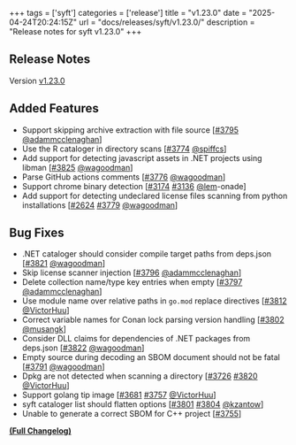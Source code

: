 +++
tags = ['syft']
categories = ['release']
title = "v1.23.0"
date = "2025-04-24T20:24:15Z"
url = "docs/releases/syft/v1.23.0/"
description = "Release notes for syft v1.23.0"
+++

## Release Notes

Version [v1.23.0](https://github.com/anchore/syft/releases/tag/v1.23.0)

## Added Features

- Support skipping archive extraction with file source [[#3795](https://github.com/anchore/syft/pull/3795) [@adammcclenaghan](https://github.com/adammcclenaghan)]
- Use the R cataloger in directory scans [[#3774](https://github.com/anchore/syft/pull/3774) [@spiffcs](https://github.com/spiffcs)]
- Add support for detecting javascript assets in .NET projects using libman [[#3825](https://github.com/anchore/syft/pull/3825) [@wagoodman](https://github.com/wagoodman)]
- Parse GitHub actions comments [[#3776](https://github.com/anchore/syft/pull/3776) [@wagoodman](https://github.com/wagoodman)]
- Support chrome binary detection [[#3174](https://github.com/anchore/syft/issues/3174) [#3136](https://github.com/anchore/syft/pull/3136) [@lem](https://github.com/lem)-onade]
- Add support for detecting undeclared license files scanning from python installations [[#2624](https://github.com/anchore/syft/issues/2624) [#3779](https://github.com/anchore/syft/pull/3779) [@wagoodman](https://github.com/wagoodman)]

## Bug Fixes

- .NET cataloger should consider compile target paths from deps.json [[#3821](https://github.com/anchore/syft/pull/3821) [@wagoodman](https://github.com/wagoodman)]
- Skip license scanner injection [[#3796](https://github.com/anchore/syft/pull/3796) [@adammcclenaghan](https://github.com/adammcclenaghan)]
- Delete collection name/type key entries when empty [[#3797](https://github.com/anchore/syft/pull/3797) [@adammcclenaghan](https://github.com/adammcclenaghan)]
- Use module name over relative paths in `go.mod` replace directives [[#3812](https://github.com/anchore/syft/pull/3812) [@VictorHuu](https://github.com/VictorHuu)]
- Correct variable names for Conan lock parsing version handling [[#3802](https://github.com/anchore/syft/pull/3802) [@musangk](https://github.com/musangk)]
- Consider DLL claims for dependencies of .NET packages from deps.json [[#3822](https://github.com/anchore/syft/pull/3822) [@wagoodman](https://github.com/wagoodman)]
- Empty source during decoding an SBOM document should not be fatal [[#3791](https://github.com/anchore/syft/pull/3791) [@wagoodman](https://github.com/wagoodman)]
- Dpkg are not detected when scanning a directory [[#3726](https://github.com/anchore/syft/issues/3726) [#3820](https://github.com/anchore/syft/pull/3820) [@VictorHuu](https://github.com/VictorHuu)]
- Support golang tip image [[#3681](https://github.com/anchore/syft/issues/3681) [#3757](https://github.com/anchore/syft/pull/3757) [@VictorHuu](https://github.com/VictorHuu)]
- syft cataloger list should flatten options [[#3801](https://github.com/anchore/syft/issues/3801) [#3804](https://github.com/anchore/syft/pull/3804) [@kzantow](https://github.com/kzantow)]
- Unable to generate a correct SBOM for C++ project [[#3755](https://github.com/anchore/syft/issues/3755)]

**[(Full Changelog)](https://github.com/anchore/syft/compare/v1.22.0...v1.23.0)**
